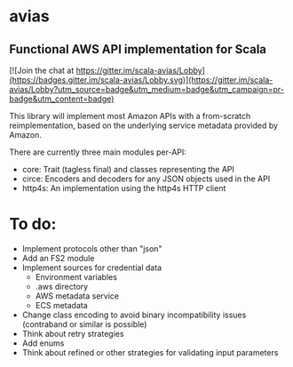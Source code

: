 # avias
## Functional AWS API implementation for Scala

[![Join the chat at https://gitter.im/scala-avias/Lobby](https://badges.gitter.im/scala-avias/Lobby.svg)](https://gitter.im/scala-avias/Lobby?utm_source=badge&utm_medium=badge&utm_campaign=pr-badge&utm_content=badge)

This library will implement most Amazon APIs with a from-scratch reimplementation,
based on the underlying service metadata provided by Amazon.

There are currently three main modules per-API:

 - core: Trait (tagless final) and classes representing the API
 - circe: Encoders and decoders for any JSON objects used in the API
 - http4s: An implementation using the http4s HTTP client
 
 # To do:
 
  - Implement protocols other than "json"
  - Add an FS2 module
  - Implement sources for credential data
    - Environment variables
    - .aws directory
    - AWS metadata service
    - ECS metadata
  - Change class encoding to avoid binary incompatibility issues (contraband or similar is possible)
  - Think about retry strategies
  - Add enums
  - Think about refined or other strategies for validating input parameters

